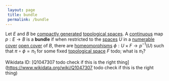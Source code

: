 ```yaml
---
 layout: page
 title: bundle
 permalink: /bundle
---
```

Let $E$ and $B$ be [compactly generated](https://defsmath.github.io/DefsMath/compactly_generated) [topological spaces](https://defsmath.github.io/DefsMath/topological_space). A [continuous](https://defsmath.github.io/DefsMath/continuous) map $p:E\to B$ is a **bundle** if when restricted to the [spaces](https://defsmath.github.io/DefsMath/subspace_topology) $U$ in a [numerable cover](https://defsmath.github.io/DefsMath/numerable_cover) [open cover](https://defsmath.github.io/DefsMath/open_cover) of $B$, there are [homeomorphisms](https://defsmath.github.io/DefsMath/homeomorphism) $\phi:U\times F\to p^{-1}(U)$ such that $\pi\circ\phi = \pi_1$ for some fixed [topological space](https://defsmath.github.io/DefsMath/topological_space) $F$ todo; what is $\pi_1$?

Wikidata ID: [Q1047307 todo check if this is the right thing](https://www.wikidata.org/wiki/Q1047307 todo check if this is the right thing)